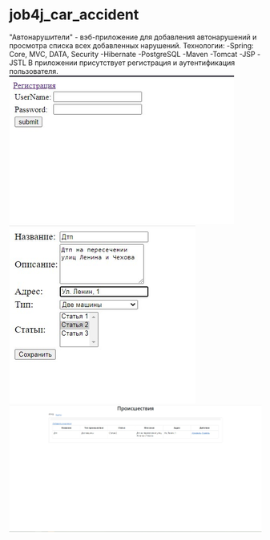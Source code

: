 # job4j_car_accident

"Автонарушители" - вэб-приложение для добавления автонарушений и просмотра списка всех добавленных нарушений.
Технологии: 
-Spring: Core, MVC, DATA, Security
-Hibernate
-PostgreSQL
-Maven
-Tomcat
-JSP
-JSTL
В приложении присутствует регистрация и аутентификация пользователя.
![alt text](images/0.jpg)
![alt text](images/1.jpg)
![alt text](images/2.jpg)


